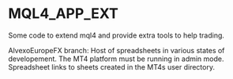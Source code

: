 # MQL4_APP_EXT
Some code to extend mql4 and provide extra tools to help trading.

AlvexoEuropeFX branch: Host of spreadsheets in various states of developement. The MT4 platform must be running in admin mode.  Spreadsheet links to sheets created in the MT4s user directory.
